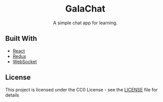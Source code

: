 <h1 align="center">GalaChat</h1>
<p align="center">A simple chat app for learning.</p>

## Built With

- [React](https://reactjs.org/)
- [Redux](https://redux.js.org/)
- [WebSocket](https://github.com/websockets/ws)

## License

This project is licensed under the CC0 License - see the [LICENSE](LICENSE) file for details
